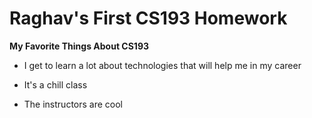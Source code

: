 # Raghav's First CS193 Homework

**My Favorite Things About CS193**
- I get to learn a lot about technologies that will help me in my career

- It's a chill class

- The instructors are cool

